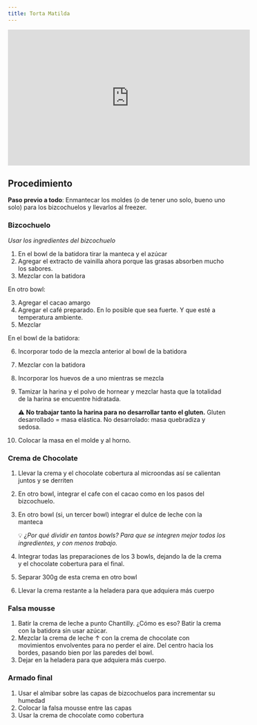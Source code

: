 ```yaml
---
title: Torta Matilda
---
```


<div class="youtubeWrapper">
<iframe width="560" height="315" src="https://www.youtube-nocookie.com/embed/1AP7UzWD4Gs" title="YouTube video player" frameborder="0" allow="accelerometer; autoplay; clipboard-write; encrypted-media; gyroscope; picture-in-picture" allowfullscreen></iframe>
</div>

## Procedimiento

**Paso previo a todo**: Enmantecar los moldes (o de tener uno solo, bueno uno solo) para los bizcochuelos y llevarlos al freezer.

### Bizcochuelo

*Usar los ingredientes del bizcochuelo*

1. En el bowl de la batidora tirar la manteca y el azúcar
2. Agregar el extracto de vainilla ahora porque las grasas absorben mucho los sabores.
3. Mezclar con la batidora

En otro bowl:

3. Agregar el cacao amargo
4. Agregar el café preparado. En lo posible que sea fuerte. Y que esté a temperatura ambiente.
5. Mezclar

En el bowl de la batidora:

6. Incorporar todo de la mezcla anterior al bowl de la batidora
7. Mezclar con la batidora
8. Incorporar los huevos de a uno mientras se mezcla
9. Tamizar la harina y el polvo de hornear y mezclar hasta que la totalidad de la harina se encuentre hidratada.

    ⚠️ **No trabajar tanto la harina para no desarrollar tanto el gluten.** Gluten desarrollado = masa elástica. No desarrolado: masa quebradiza y sedosa.

10. Colocar la masa en el molde y al horno.

### Crema de Chocolate

1. Llevar la crema y el chocolate cobertura al microondas así se calientan juntos y se derriten
2. En otro bowl, integrar el cafe con el cacao como en los pasos del bizcochuelo.
3. En otro bowl (si, un tercer bowl) integrar el dulce de leche con la manteca

    💡 *¿Por qué dividir en tantos bowls? Para que se integren mejor todos los ingredientes, y con menos trabajo.*

4. Integrar todas las preparaciones de los 3 bowls, dejando la de la crema y el chocolate cobertura para el final.
5. Separar 300g de esta crema en otro bowl
6. Llevar la crema restante a la heladera para que adquiera más cuerpo

### Falsa mousse

1. Batir la crema de leche a punto Chantilly. ¿Cómo es eso? Batir la crema con la batidora sin usar azúcar.
2. Mezclar la crema de leche ↑ con la crema de chocolate con movimientos envolventes para no perder el aire. Del centro hacia los bordes, pasando bien por las paredes del bowl.
3. Dejar en la heladera para que adquiera más cuerpo.

### Armado final

1. Usar el almibar sobre las capas de bizcochuelos para incrementar su humedad
2. Colocar la falsa mousse entre las capas
3. Usar la crema de chocolate como cobertura
